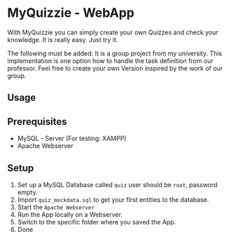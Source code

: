 # MyQuizzie - WebApp 

With MyQuizzie you can simply create your own Quizzes and check your knowledge. It is really easy. Just try it.

The following must be added: It is a group project from my university. 
This implementation is one option how to handle the task definition from our professor. Feel free to create your own Version inspired by the work of our group.

Usage
------

## Prerequisites
* MySQL - Server (For testing: XAMPP)
* Apache Webserver

Setup
-----

1. Set up a MySQL Database called `quiz` user should be `root`, password empty.
2. Import `quiz_mockdata.sql` to get your first entities to the database.
3. Start the `Apache Webserver`
4. Run the App locally on a Webserver.
5. Switch to the specific folder where you saved the App.
6. Done
